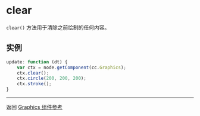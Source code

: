 # clear

`clear()` 方法用于清除之前绘制的任何内容。

## 实例

```javascript
update: function (dt) {
    var ctx = node.getComponent(cc.Graphics);
    ctx.clear();
    ctx.circle(200, 200, 200);
    ctx.stroke();
}
```

<hr>

返回 [Graphics 组件参考](../../components/graphics.md)
